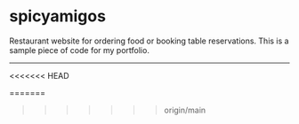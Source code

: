 # spicyamigos
Restaurant website for ordering food or booking table reservations. This is a sample piece of code for my portfolio. 
________________________
<<<<<<< HEAD

=======
>>>>>>> origin/main
